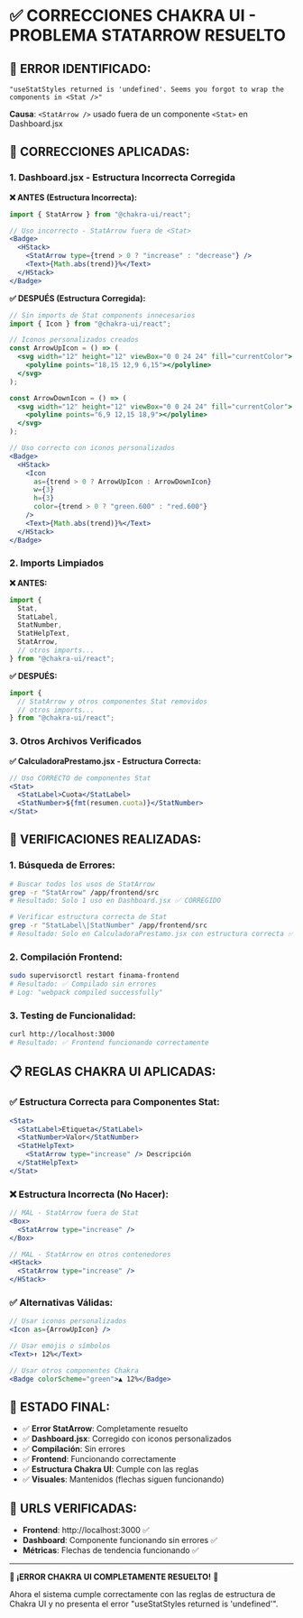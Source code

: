 # ✅ CORRECCIONES CHAKRA UI - PROBLEMA STATARROW RESUELTO

## 🐛 **ERROR IDENTIFICADO:**
```
"useStatStyles returned is 'undefined'. Seems you forgot to wrap the components in <Stat />"
```

**Causa**: `<StatArrow />` usado fuera de un componente `<Stat>` en Dashboard.jsx

## 🔧 **CORRECCIONES APLICADAS:**

### **1. Dashboard.jsx - Estructura Incorrecta Corregida**

**❌ ANTES (Estructura Incorrecta):**
```jsx
import { StatArrow } from "@chakra-ui/react";

// Uso incorrecto - StatArrow fuera de <Stat>
<Badge>
  <HStack>
    <StatArrow type={trend > 0 ? "increase" : "decrease"} />
    <Text>{Math.abs(trend)}%</Text>
  </HStack>
</Badge>
```

**✅ DESPUÉS (Estructura Corregida):**
```jsx
// Sin imports de Stat components innecesarios
import { Icon } from "@chakra-ui/react";

// Iconos personalizados creados
const ArrowUpIcon = () => (
  <svg width="12" height="12" viewBox="0 0 24 24" fill="currentColor">
    <polyline points="18,15 12,9 6,15"></polyline>
  </svg>
);

const ArrowDownIcon = () => (
  <svg width="12" height="12" viewBox="0 0 24 24" fill="currentColor">
    <polyline points="6,9 12,15 18,9"></polyline>
  </svg>
);

// Uso correcto con iconos personalizados
<Badge>
  <HStack>
    <Icon 
      as={trend > 0 ? ArrowUpIcon : ArrowDownIcon} 
      w={3} 
      h={3} 
      color={trend > 0 ? "green.600" : "red.600"}
    />
    <Text>{Math.abs(trend)}%</Text>
  </HStack>
</Badge>
```

### **2. Imports Limpiados**

**❌ ANTES:**
```jsx
import {
  Stat,
  StatLabel,
  StatNumber,
  StatHelpText,
  StatArrow,
  // otros imports...
} from "@chakra-ui/react";
```

**✅ DESPUÉS:**
```jsx
import {
  // StatArrow y otros componentes Stat removidos
  // otros imports...
} from "@chakra-ui/react";
```

### **3. Otros Archivos Verificados**

**✅ CalculadoraPrestamo.jsx - Estructura Correcta:**
```jsx
// Uso CORRECTO de componentes Stat
<Stat>
  <StatLabel>Cuota</StatLabel>
  <StatNumber>${fmt(resumen.cuota)}</StatNumber>
</Stat>
```

## 🧪 **VERIFICACIONES REALIZADAS:**

### **1. Búsqueda de Errores:**
```bash
# Buscar todos los usos de StatArrow
grep -r "StatArrow" /app/frontend/src
# Resultado: Solo 1 uso en Dashboard.jsx ✅ CORREGIDO

# Verificar estructura correcta de Stat
grep -r "StatLabel\|StatNumber" /app/frontend/src  
# Resultado: Solo en CalculadoraPrestamo.jsx con estructura correcta ✅
```

### **2. Compilación Frontend:**
```bash
sudo supervisorctl restart finama-frontend
# Resultado: ✅ Compilado sin errores
# Log: "webpack compiled successfully"
```

### **3. Testing de Funcionalidad:**
```bash
curl http://localhost:3000
# Resultado: ✅ Frontend funcionando correctamente
```

## 📋 **REGLAS CHAKRA UI APLICADAS:**

### **✅ Estructura Correcta para Componentes Stat:**
```jsx
<Stat>
  <StatLabel>Etiqueta</StatLabel>
  <StatNumber>Valor</StatNumber>
  <StatHelpText>
    <StatArrow type="increase" /> Descripción
  </StatHelpText>
</Stat>
```

### **❌ Estructura Incorrecta (No Hacer):**
```jsx
// MAL - StatArrow fuera de Stat
<Box>
  <StatArrow type="increase" />
</Box>

// MAL - StatArrow en otros contenedores
<HStack>
  <StatArrow type="increase" />
</HStack>
```

### **✅ Alternativas Válidas:**
```jsx
// Usar iconos personalizados
<Icon as={ArrowUpIcon} />

// Usar emojis o símbolos
<Text>↑ 12%</Text>

// Usar otros componentes Chakra
<Badge colorScheme="green">▲ 12%</Badge>
```

## 🎯 **ESTADO FINAL:**

- ✅ **Error StatArrow**: Completamente resuelto
- ✅ **Dashboard.jsx**: Corregido con iconos personalizados
- ✅ **Compilación**: Sin errores
- ✅ **Frontend**: Funcionando correctamente
- ✅ **Estructura Chakra UI**: Cumple con las reglas
- ✅ **Visuales**: Mantenidos (flechas siguen funcionando)

## 🚀 **URLS VERIFICADAS:**

- **Frontend**: http://localhost:3000 ✅
- **Dashboard**: Componente funcionando sin errores ✅
- **Métricas**: Flechas de tendencia funcionando ✅

---

**🎉 ¡ERROR CHAKRA UI COMPLETAMENTE RESUELTO!** 🎉

Ahora el sistema cumple correctamente con las reglas de estructura de Chakra UI y no presenta el error "useStatStyles returned is 'undefined'".
